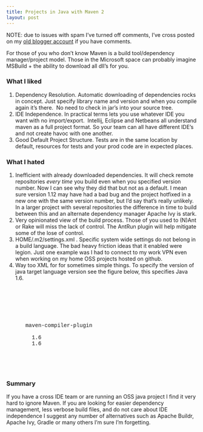 ```yaml
---
title: Projects in Java with Maven 2
layout: post
---
```

NOTE: due to issues with spam I’ve turned off comments, I’ve cross posted on my [old blogger account](http://ryansvihla.blogspot.com/2010/05/projects-in-java-with-maven-2.html) if you have comments.

For those of you who don’t know Maven is a build tool/dependency manager/project model. Those in the Microsoft space can probably imagine MSBuild + the ability to download all dll’s for you.

### What I liked

  1. Dependency Resolution. Automatic downloading of dependencies rocks in concept. Just specify library name and version and when you compile again it’s there.&#160; No need to check in jar’s into your source tree. 
  2. IDE Independence. In practical terms lets you use whatever IDE you want with no import/export.&#160; Intellij, Eclipse and Netbeans all understand maven as a full project format. So your team can all have different IDE’s and not create havoc with one another. 
  3. Good Default Project Structure. Tests are in the same location by default, resources for tests and your prod code are in expected places. 

### What I hated

  1. Inefficient with already downloaded dependencies. It will check remote repositories _every time_ you build even when you specified version number. Now I can see why they did that but not as a default. I mean sure version 1.12 may have had a bad bug and the project hotfixed in a new one with the same version number, but I’d say that’s really unlikely.&#160; In a larger project with several repositories the difference in time to build between this and an alternate dependency manager Apache Ivy is stark. 
  2. Very opinionated view of the build process. Those of you used to (N)Ant or Rake will miss the lack of control. The AntRun plugin will help mitigate some of the lose of control. 
  3. HOME/.m2/settings.xml . Specific system wide settings do not belong in a build language. The bad heavy friction ideas that it enabled were legion. Just one example was I had to connect to my work VPN even when working on my home OSS projects hosted on github. 
  4. Way too XML for for sometimes simple things. To specify the version of java target language version see the figure below, this specifies Java 1.6. 

&#160;

<div style="padding-bottom: 0px;margin: 0px;padding-left: 0px;padding-right: 0px;float: none;padding-top: 0px" class="wlWriterEditableSmartContent">
  <div style="font-family:consolas,lucida console,courier,monospace">
    <span style="color:#008000"><b><build></b></span><br /> &#160;&#160;<span style="color:#008000"><b><plugins></b></span><br /> &#160;&#160;&#160;&#160;<br /> &#160;&#160;&#160;&#160;<span style="color:#008000"><b><plugin></b></span><br /> &#160;&#160;&#160;&#160;&#160;&#160;<span style="color:#008000"><b><artifactId></b></span>maven-compiler-plugin<span style="color:#008000"><b></artifactId></b></span><br /> &#160;&#160;&#160;&#160;&#160;&#160;<span style="color:#008000"><b><configuration></b></span><br /> &#160;&#160;&#160;&#160;&#160;&#160;&#160;&#160;<span style="color:#008000"><b><source></b></span>1.6<span style="color:#008000"><b></source></b></span><br /> &#160;&#160;&#160;&#160;&#160;&#160;&#160;&#160;<span style="color:#008000"><b><target></b></span>1.6<span style="color:#008000"><b></target></b></span><br /> &#160;&#160;&#160;&#160;&#160;&#160;<span style="color:#008000"><b></configuration></b></span><br /> &#160;&#160;&#160;&#160;<span style="color:#008000"><b></plugin></b></span><br /> &#160;&#160;&#160;&#160;<br /> &#160;&#160;<span style="color:#008000"><b></plugins></b></span><br /> <span style="color:#008000"><b></build></b></span>
  </div>
</div>

### Summary

If you have a cross IDE team or are running an OSS java project I find it very hard to ignore Maven. If you are looking for easier dependency management, less verbose build files, and do not care about IDE independence I suggest any number of alternatives such as Apache Buildr, Apache Ivy, Gradle or many others I’m sure I’m forgetting.
